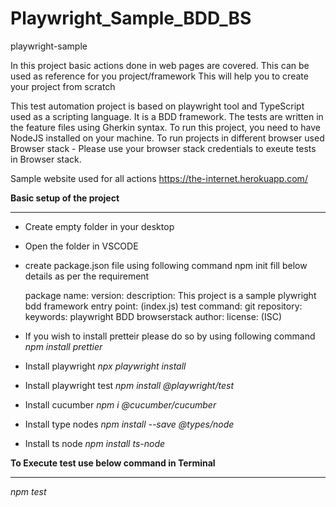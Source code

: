 # Playwright_Sample_BDD_BS
playwright-sample

In this project basic actions done in web pages are covered. This can be used as reference for you project/framework
This will help you to create your project from scratch


This test automation project is based on playwright tool and TypeScript used as a scripting language.
It is a BDD framework.
The tests are written in the feature files using Gherkin syntax.
To run this project, you need to have NodeJS installed on your machine.
To run projects in different browser used Browser stack - Please use your browser stack credentials to exeute tests in Browser stack.

Sample website used for all actions 
https://the-internet.herokuapp.com/ 


**Basic setup of the project**
**************************
* Create empty folder in your desktop
* Open the folder in VSCODE
* create package.json file using following command
    npm init
    fill below details as per the requirement
   
    package name: 
    version: 
    description: This project is a sample plywright bdd framework
    entry point: (index.js)
    test command:
    git repository: 
    keywords: playwright BDD browserstack
    author: 
    license: (ISC)

* If you wish to install pretteir please do so by using following command
    _npm install prettier_

* Install playwright
    _npx playwright install_

* Install playwright test
    _npm install @playwright/test_

* Install cucumber
    _npm i @cucumber/cucumber_

* Install type nodes
    _npm install --save @types/node_

* Install ts node
    _npm install ts-node_




**To Execute test use below command in Terminal**
*********************************************
_npm test_
